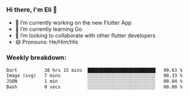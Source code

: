 ### Hi there, I'm Eli 👋
- 🔭 I’m currently working on the new Flutter App
- 🌱 I’m currently learning Go
- 🦄 I’m looking to collaborate with other flutter developers
- 😄 Pronouns: He/Him/His

### Weekly breakdown:
<!--START_SECTION:waka-->

```txt
Dart          38 hrs 15 mins  █████████████████████████   99.63 %
Image (svg)   7 mins          ░░░░░░░░░░░░░░░░░░░░░░░░░   00.33 %
JSON          1 min           ░░░░░░░░░░░░░░░░░░░░░░░░░   00.04 %
Bash          0 secs          ░░░░░░░░░░░░░░░░░░░░░░░░░   00.00 %
```

<!--END_SECTION:waka-->
